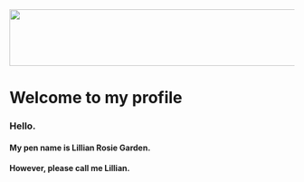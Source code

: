 <image src="https://www.itl.cat/pngfile/big/1-10157_free-flower-wallpaper-free-flower-wallpaper-background.jpg" width=1000 height= 100>


# Welcome to my profile

 ### Hello. 

#### My pen name is Lillian Rosie Garden. 
#### However, please call me Lillian.



